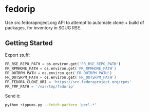 # fedorip

Use src.fedoraproject.org API to attempt to automate clone + build of packages, for inventory in SGUG RSE.

## Getting Started

Export stuff:

```py
FR_RSE_REPO_PATH = os.environ.get('FR_RSE_REPO_PATH')
FR_RPMHOME_PATH = os.environ.get('FR_RPMHOME_PATH')
FR_OUTRPM_PATH = os.environ.get('FR_OUTRPM_PATH')
FR_OUTSRPM_PATH = os.environ.get('FR_OUTSRPM_PATH')
FR_FEDORA_CLONE_URI = 'https://src.fedoraproject.org/rpms'
FR_TMP_PATH = '/var/tmp/fedorip'
```

Send it:

```bash
python rippums.py --fetch-pattern 'perl-*'
```